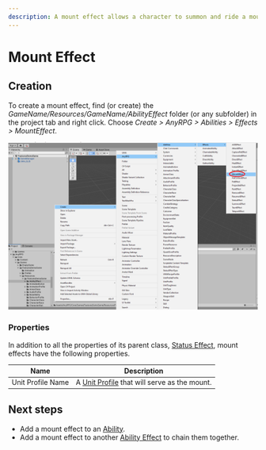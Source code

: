 ```yaml
---
description: A mount effect allows a character to summon and ride a mount.
---
```


# Mount Effect

## Creation

To create a mount effect, find (or create) the _GameName/Resources/GameName/AbilityEffect_ folder (or any subfolder) in the project tab and right click.  Choose _Create > AnyRPG > Abilities > Effects > MountEffect_.

![](../../.gitbook/assets/image.png)

### Properties

In addition to all the properties of its parent class, [Status Effect](status-effect.md), mount effects have the following properties.

| Name              | Description                                                        |
| ----------------- | ------------------------------------------------------------------ |
| Unit Profile Name | A [Unit Profile](../unit-profile.md) that will serve as the mount. |

## Next steps

* Add a mount effect to an [Ability](../abilities/).
* Add a mount effect to another [Ability Effect](./) to chain them together.
